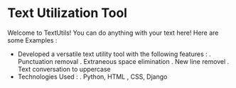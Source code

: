 # Text Utilization Tool
 Welcome to TextUtils! You can do anything with your text here! Here are some Examples :
 - Developed a versatile text utility tool with the following features :
. Punctuation removal
. Extraneous space elimination
. New line removel
. Text conversation to uppercase
- Technologies Used :
. Python, HTML , CSS, Django
